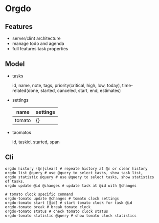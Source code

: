 # Orgdo

## Features

- server/clint architecture
- manage todo and agenda
- full features task properties

## Model

- tasks

  id, name, note, tags, priority(critical, high, low, today), time-related(done, started, canceled, start, end, estimates)

- settings

  | name   | settings |
  | ------ | -------- |
  | tomato | {}       |

- taomatos

  id, taskid, started, span

## Cli

```
orgdo history (@n|clear) # repeate history at @n or clear history
orgdo list @query # use @query to select tasks, show task list,
orgdo statistic @query # use @query to select tasks, show statistics of tasks.
orgdo update @id @changes # update task at @id with @changes

# tomato clock specific command
orgdo-tomato update @changes # tomato clock settings
orgdo-tomato start [@id] # start tomato clock for task @id
orgdo-tomato break # break tomato clock
orgdo-tomato status # check tomato clock status
orgdo-tomato statistic @query # show tomato clock statistics
```

